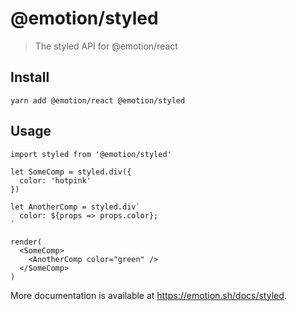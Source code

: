 <span class="citation" data-cites="emotion/styled">@emotion/styled</span>
=========================================================================

> The styled API for <span class="citation" data-cites="emotion/react">@emotion/react</span>

Install
-------

    yarn add @emotion/react @emotion/styled

Usage
-----

    import styled from '@emotion/styled'

    let SomeComp = styled.div({
      color: 'hotpink'
    })

    let AnotherComp = styled.div`
      color: ${props => props.color};
    `

    render(
      <SomeComp>
        <AnotherComp color="green" />
      </SomeComp>
    )

More documentation is available at https://emotion.sh/docs/styled.
